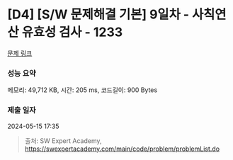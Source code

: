 # [D4] [S/W 문제해결 기본] 9일차 - 사칙연산 유효성 검사 - 1233 

[문제 링크](https://swexpertacademy.com/main/code/problem/problemDetail.do?contestProbId=AV141176AIwCFAYD) 

### 성능 요약

메모리: 49,712 KB, 시간: 205 ms, 코드길이: 900 Bytes

### 제출 일자

2024-05-15 17:35



> 출처: SW Expert Academy, https://swexpertacademy.com/main/code/problem/problemList.do